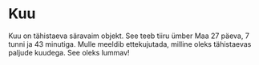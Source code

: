 # Kuu

Kuu on tähistaeva säravaim objekt. See teeb tiiru ümber Maa 27 päeva, 7 tunni ja
43 minutiga. Mulle meeldib ettekujutada, milline oleks tähistaevas paljude
kuudega. See oleks lummav!
